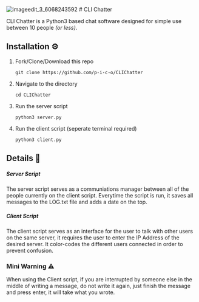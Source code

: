 
![imageedit_3_6068243592](https://user-images.githubusercontent.com/95228665/184546179-8ed426c5-725c-4980-844e-1606a13b2b03.png) # CLI Chatter




CLI Chatter is a Python3 based chat software designed for simple use between 10 people *(or less)*.

## Installation ⚙️

1. Fork/Clone/Download this repo

    `git clone https://github.com/p-i-c-o/CLIChatter`

2. Navigate to the directory

    `cd CLIChatter`
    
3. Run the server script

    `python3 server.py`
    
4. Run the client script     (seperate terminal required)

    `python3 client.py`


## Details 🔎

##### Server Script
The server script serves as a communiations manager between all of the people currently on the client script. Everytime the script is run, it saves all messages to the LOG.txt file and adds a date on the top.

##### Client Script
The client script serves as an interface for the user to talk with other users on the same server, it requires the user to enter the IP Address of the desired server. It color-codes the different users connected in order to prevent confusion.



### Mini Warning ⚠️
When using the Client script, if you are interrupted by someone else in the middle of writing a message, do not write it again, just finish the message and press enter, it will take what you wrote.
